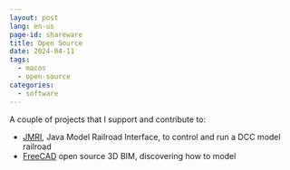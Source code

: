 ```yaml
---
layout: post
lang: en-us
page-id: shareware
title: Open Source
date: 2024-04-11
tags:
  - macos
  - open-source
categories:
  - software
---
```


A couple of projects that I support and contribute to:

- <a href="https://jmri.sourceforge.net/">JMRI</a>, Java Model Railroad Interface, to control and run a DCC model railroad
- <a href="https://www.freecad.org">FreeCAD</a> open source 3D BIM, discovering how to model
